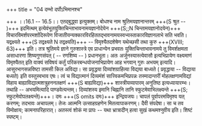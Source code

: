 +++
title = "04 दम्भो दर्पोऽभिमानश्च"

+++
।।16.1 -- 16.5।। एतद्बुद्ध्वा इत्युक्तम्। बोधश्च नाम श्रुतिमयज्ञानान्तरम् +++(S श्रुत -- )+++ इदमित्थम् इत्येवंभूतयुक्तिचिन्ताभावनामयज्ञानोदेयेन +++(S;;N चिन्तामयज्ञानोदयेन)+++ विचारविमर्शपरमर्शादिरूपेण विजातीयन्यक्कारविरहिततद्भावनामयस्वभ्यस्ताकारविज्ञानलाभे सति भवति। यद्वक्ष्यते +++(S तद्वक्ष्यते N तद्वक्ष्यति)+++ -- विमृश्यैतदशेषेण यथेच्छसी तथा कुरु +++(XVIII; 63)+++ इति। तत्र श्रुतिमये ज्ञाने गुरुशास्त्रे एव प्राधान्येन प्रभवतः युक्तिचिन्ताभावनामये तु विमर्शक्षमता असाधारणा शिष्यगुणसंपत् ( -- रणशिष्य -- ) प्रधानभूता। अतः अर्जुनस्यास्त्येवासौ इत्यभिप्रायेण वक्ष्यमाणं विमृश्यैतत् इति वाक्यं सविषयं कर्तुं परिकरबन्धयोजनाभिप्रायेण आह भगवान् गुरुः अभयम् इत्यादि। आसुरभागसन्नविष्टा तामसी किल अविद्या। सा प्रवृद्धया दिव्यांशग्राहित्या विद्यया बाध्यते ( प्रवृद्धाया -- विद्याया बध्यते) इति वस्तुस्वभाव एषः। त्वं च विद्यात्मानं दिव्यमंशं सात्त्विकमभिप्रपन्नः तस्मादान्तरीं मोहलक्षणामविद्यां विहाय बाह्याविद्यात्मशत्रुहननलक्षणं +++(S बाह्यविद्या)+++ शास्त्रीयव्यापारम् अनुतिष्ठ इत्यध्यायारम्भः। तथाहि -- अभयमित्यादि पाण्डवेत्यन्तम्। दिव्यांशस्य इमानि चिह्नानि तानि स्फुटमेवाभिलक्ष्यन्ते +++(S; स्फुटमेवोपलक्ष्यन्ते)+++। दमः +++(S omits दमः)+++ इन्द्रियजयः। चापलं पूर्वापरमविमृश्य यत् करणम्; तदभावः अचापलम्। तेजः आत्मनि उत्साहग्रहणेन मितत्वापाकरणम्। दैवी संपदेषा। सा च तव विमोक्षाय; कामनापरिहारात्। अतस्त्वं शोकं मा प्रापः -- यथा भ्रात्रादीन् हत्वा सुखं कथमश्नुवीय इति। शिष्टं स्पष्टम्।
